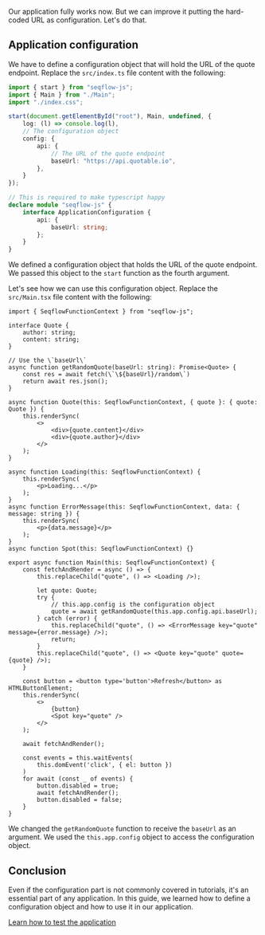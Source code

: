 
Our application fully works now. But we can improve it putting the hard-coded URL as configuration. Let's do that.

## Application configuration

We have to define a configuration object that will hold the URL of the quote endpoint. Replace the `src/index.ts` file content with the following:

```ts
import { start } from "seqflow-js";
import { Main } from "./Main";
import "./index.css";

start(document.getElementById("root"), Main, undefined, {
	log: (l) => console.log(l),
	// The configuration object
	config: {
		api: {
			// The URL of the quote endpoint
			baseUrl: "https://api.quotable.io",
		},
	}
});

// This is required to make typescript happy
declare module "seqflow-js" {
	interface ApplicationConfiguration {
		api: {
			baseUrl: string;
		};
	}
}
```

We defined a configuration object that holds the URL of the quote endpoint. We passed this object to the `start` function as the fourth argument.

Let's see how we can use this configuration object. Replace the `src/Main.tsx` file content with the following:

```tsx
import { SeqflowFunctionContext } from "seqflow-js";

interface Quote {
	author: string;
	content: string;
}

// Use the \`baseUrl\`
async function getRandomQuote(baseUrl: string): Promise<Quote> {
	const res = await fetch(\`\${baseUrl}/random\`)
	return await res.json();
}

async function Quote(this: SeqflowFunctionContext, { quote }: { quote: Quote }) {
	this.renderSync(
		<>
			<div>{quote.content}</div>
			<div>{quote.author}</div>
		</>
	);
}

async function Loading(this: SeqflowFunctionContext) {
	this.renderSync(
		<p>Loading...</p>
	);
}
async function ErrorMessage(this: SeqflowFunctionContext, data: { message: string }) {
	this.renderSync(
		<p>{data.message}</p>
	);
}
async function Spot(this: SeqflowFunctionContext) {}

export async function Main(this: SeqflowFunctionContext) {
	const fetchAndRender = async () => {
		this.replaceChild("quote", () => <Loading />);

		let quote: Quote;
		try {
			// this.app.config is the configuration object
			quote = await getRandomQuote(this.app.config.api.baseUrl);
		} catch (error) {
			this.replaceChild("quote", () => <ErrorMessage key="quote" message={error.message} />);
			return;
		}
		this.replaceChild("quote", () => <Quote key="quote" quote={quote} />);
	}

	const button = <button type='button'>Refresh</button> as HTMLButtonElement;
	this.renderSync(
		<>
			{button}
			<Spot key="quote" />
		</>
	);

	await fetchAndRender();

	const events = this.waitEvents(
		this.domEvent('click', { el: button })
	)
	for await (const _ of events) {
		button.disabled = true;
		await fetchAndRender();
		button.disabled = false;
	}
}
```

We changed the `getRandomQuote` function to receive the `baseUrl` as an argument. We used the `this.app.config` object to access the configuration object.

## Conclusion

Even if the configuration part is not commonly covered in tutorials, it's an essential part of any application. In this guide, we learned how to define a configuration object and how to use it in our application.

<div class="d-grid gap-2 col-6 mx-auto">
    <a href="/getting-started/test" class="btn btn-outline-primary btn-lg">Learn how to test the application</a>
</div>
